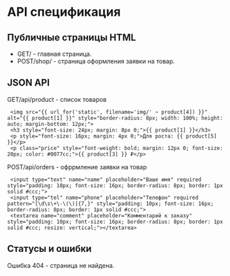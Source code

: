 # API спецификация

## Публичные страницы HTML

*   GET/ - главная страница.
*   POST/shop/<id> - страница оформления заявки на товар.

## JSON API

GET/api/product - список товаров

```
 <img src="{{ url_for('static', filename='img/' ~ product[4]) }}" alt="{{ product[1] }}" style="border-radius: 8px; width: 100%; height: auto; margin-bottom: 12px;">
 <h3 style="font-size: 24px; margin: 8px 0;">{{ product[1] }}</h3>
 <p style="font-size: 16px; margin: 4px 0;">Для роста: {{ product[5] }}</p>
 <p class="price" style="font-weight: bold; margin: 12px 0; font-size: 20px; color: #0077cc;">{{ product[3] }} ₽</p>
```

POST/api/orders - офррмление заявки на товар

```
 <input type="text" name="name" placeholder="Ваше имя" required style="padding: 10px; font-size: 16px; border-radius: 8px; border: 1px solid #ccc;">
 <input type="tel" name="phone" placeholder="Телефон" required pattern="[\d\s\+\-\(\)]{7,}" style="padding: 10px; font-size: 16px; border-radius: 8px; border: 1px solid #ccc;">
 <textarea name="comment" placeholder="Комментарий к заказу" style="padding: 10px; font-size: 16px; border-radius: 8px; border: 1px solid #ccc; resize: vertical;"></textarea>
```

## Статусы и ошибки

Ошибка 404 - страница не найдена.